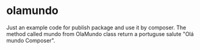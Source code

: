 # olamundo
Just an example code for publish package and use it by composer.
The method called mundo from OlaMundo class return a portuguse salute "Olá mundo Composer".
